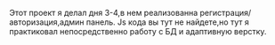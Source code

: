 Этот проект я делал дня 3-4,в нем реализованна регистрация/авторизация,админ панель.
Js кода вы тут не найдете,но тут я практиковал непосредственно работу с БД и адаптивную верстку.
